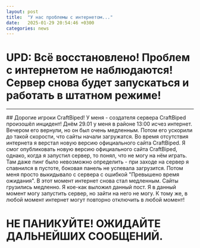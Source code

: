 ```yaml
---
layout: post
title:  "У нас проблемы с интернетом..."
date:   2025-01-29 20:54:46 +0300
categories: news
---
```


# UPD: Всё восстановлено! Проблем с интернетом не наблюдаются! Сервер снова будет запускаться и работать в штатном режиме!
<hr>
## Дорогие игроки CraftBiped!
У меня - создателя сервера CraftBiped произошёл инцидент! Днём 29.01 у меня в районе 13:00 исчез интернет. Вечером его вернули, но он был очень медленным. Потом его ускорили до такой скорости, что сайты начали загружатся. Во время отсутствия интернета я верстал новую версию официального сайта CraftBiped. Я смог опубликовать новую версию официального сайта CraftBiped, однако, когда я запустил сервер, то понял, что не могу на нём играть. Там даже пинг было невозможно определить - при заходе на сервер я спавнился в пустоте, боковая панель не успевала загрузится. Потом меня просто выкидывало с сервера с ошибкой "Превышено время ожидания". В этот момент интернет снова стал медленным. Сайты грузились медленно. Я кое-как выложил данный пост. 
Я в данный момент могу запустить сервер, но зайти на него не могу. К тому же, в любой момент интернет могут повторно отключить в любой момент!

# НЕ ПАНИКУЙТЕ! ОЖИДАЙТЕ ДАЛЬНЕЙШИХ СООБЩЕНИЙ.  
